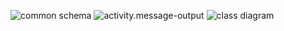 ![common schema](https://i.postimg.cc/QxdV6569/SMS-service.png)
![activity.message-output](https://i.postimg.cc/9FbZ0CkT/sms-service-activity-message-output.png)
![class diagram](https://i.postimg.cc/44t1fCZb/SMS-Object.jpg)
